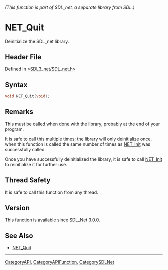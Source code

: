 ###### (This function is part of SDL_net, a separate library from SDL.)
# NET_Quit

Deinitialize the SDL_net library.

## Header File

Defined in [<SDL3_net/SDL_net.h>](https://github.com/libsdl-org/SDL_net/blob/main/include/SDL3_net/SDL_net.h)

## Syntax

```c
void NET_Quit(void);
```

## Remarks

This must be called when done with the library, probably at the end of your
program.

It is safe to call this multiple times; the library will only deinitialize
once, when this function is called the same number of times as
[NET_Init](NET_Init) was successfully called.

Once you have successfully deinitialized the library, it is safe to call
[NET_Init](NET_Init) to reinitialize it for further use.

## Thread Safety

It is safe to call this function from any thread.

## Version

This function is available since SDL_Net 3.0.0.

## See Also

- [NET_Quit](NET_Quit)

----
[CategoryAPI](CategoryAPI), [CategoryAPIFunction](CategoryAPIFunction), [CategorySDLNet](CategorySDLNet)

